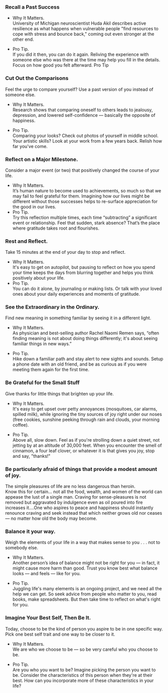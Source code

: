 ### Recall a Past Success 
- Why It Matters.   
University of Michigan neuroscientist Huda Akil describes active resilience as what happens when vulnerable people "find resources to cope with stress and bounce back," coming out even stronger at the other end.

- Pro Tip.   
If you did it then, you can do it again. Reliving the experience with someone else who was there at the time may help you fill in the details. Focus on how good you felt afterward.
Pro Tip

### Cut Out the Comparisons
Feel the urge to compare yourself? Use a past version of you instead of someone else.
- Why It Matters.     
Research shows that comparing oneself to others leads to jealousy, depression, and lowered self-confidence — basically the opposite of happiness.  

- Pro Tip.   
Comparing your looks? Check out photos of yourself in middle school. Your artistic skills? Look at your work from a few years back. Relish how far you've come.
  
### Reflect on a Major Milestone. 
Consider a major event (or two) that positively changed the course of your life.
- Why It Matters.    
It’s human nature to become used to achievements, so much so that we may fail to feel grateful for them. Imagining how our lives might be different without those successes helps to re-surface appreciation for the good in our lives.
- Pro Tip.  
Try this reflection multiple times, each time “subtracting” a significant event or relationship. Feel that sudden, stark absence? That’s the place where gratitude takes root and flourishes.
  
### Rest and Reflect.   
Take 15 minutes at the end of your day to stop and reflect.
- Why It Matters.   
It's easy to get on autopilot, but pausing to reflect on how you spend your time keeps the days from blurring together and helps you think positively about your life.
- Pro Tip.  
You can do it alone, by journaling or making lists. Or talk with your loved ones about your daily experiences and moments of gratitude.

### See the Extraordinary in the Ordinary.   
Find new meaning in something familiar by seeing it in a different light.
- Why It Matters.  
As physician and best-selling author Rachel Naomi Remen says, “often finding meaning is not about doing things differently; it's about seeing familiar things in new ways.”

- Pro Tip.   
Hike down a familiar path and stay alert to new sights and sounds. Setup a phone date with an old friend, and be as curious as if you were meeting them again for the first time.  

### Be Grateful for the Small Stuff
Give thanks for little things that brighten up your life.

- Why It Matters.    
It's easy to get upset over petty annoyances (mosquitoes, car alarms, spilled milk), while ignoring the tiny sources of joy right under our noses (free cookies, sunshine peeking through rain and clouds, your morning coffee). 

- Pro Tip.    
Above all, slow down. Feel as if you're strolling down a quiet street, not jetting by at an altitude of 30,000 feet. When you encounter the smell of cinnamon, a four leaf clover, or whatever it is that gives you joy, stop and say, "thanks!" 

### Be particularly afraid of things that provide a modest amount of joy.   
The simple pleasures of life are no less dangerous than heroin.  
Know this for certain… not all the food, wealth, and women of the world can appease the lust of a single man. Craving for sense-pleasures is not removed but aggravated by indulgence even as oil poured into fire increases it….One who aspires to peace and happiness should instantly renounce craving and seek instead that which neither grows old nor ceases — no matter how old the body may become.    


### Balance it your way.   
Weigh the elements of your life in a way that makes sense to you . . . not to somebody else.    

- Why It Matters.     
Another person’s idea of balance might not be right for you — in fact, it might cause more harm than good. Trust you know best what balance looks — and feels — like for you.    

- Pro Tip.    
Juggling life's many elements is an ongoing project, and we need all the help we can get. So seek advice from people who matter to you, read books, make spreadsheets. But then take time to reflect on what's right for you.    

###  Imagine Your Best Self, Then Be It.   
Today, choose to be the kind of person you aspire to be in one specific way. Pick one best self trait and one way to be closer to it.    

- Why It Matters.       
We are who we choose to be — so be very careful who you choose to be.    

- Pro Tip.    
Are you who you want to be? Imagine picking the person you want to be. Consider the characteristics of this person when they're at their best. How can you incorporate more of these characteristics in your life?     


